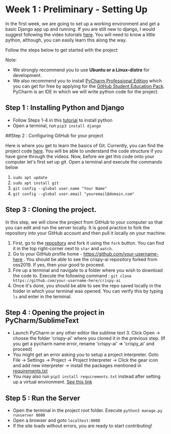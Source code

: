 # Week 1 : Preliminary - Setting Up

In the first week, we are going to set up a working environment and get a basic Django app up and running. If you are still new to django, I would suggest following the video tutorials [here](https://www.youtube.com/watch?v=UmljXZIypDc&list=PL-osiE80TeTtoQCKZ03TU5fNfx2UY6U4p). You will need to know a little python, although, you can easily learn this along the way.

Follow the steps below to get started with the project 

Note:

- We strongly recommend you to use **Ubuntu or a Linux-distro** for development.
- We also recommend you to install [PyCharm Professional Edition](https://www.jetbrains.com/pycharm/) which you can get for free by applying for the [GitHub Student Education Pack](https://education.github.com/pack). PyCharm is an IDE in which we will write python code for the project.


## Step 1 : Installing Python and Django

- Follow Steps 1-4 in this [tutorial](https://www.digitalocean.com/community/tutorials/how-to-install-python-3-and-set-up-a-programming-environment-on-ubuntu-18-04-quickstart) to install python
- Open a terminal, run `pip3 install django`


##Step 2 : Configuring GitHub for your project

Here is where you get to learn the basics of Git. Currently, you can find the project code [here](https://github.com/oss2019/crispy-ai). You will be able to understand the code structure if you have gone through the videos. Now, before we get this code onto your computer let's first set up git. Open a terminal and execute the commands below

1. `sudo apt update`
2. `sudo apt install git`
3. `git config --global user.name "Your Name"`
4. `git config --global user.email "youremail@domain.com"`

## Step 3 : Cloning the project.
In this step, we will clone the project from GitHub to your computer so that you can edit and run the server locally. It is good practice to fork the repository into your GitHub account and then pull it locally on your machine.

1. First, go to the [repository](https://github.com/oss2019/crispy-ai) and fork it using the `fork` button. You can find it in the top right-corner next to `star` and `watch`.
2. Go to your GitHub profile home - https://github.com/your-username-here . You should be able to see the crispy-ai repository forked from oss2019. If yes, then your good to proceed.
3. Fire up a terminal and navigate to a folder where you wish to download the code to. Execute the following command :
	`git clone https://github.com/your-username-here/crispy-ai`
4. Once it's done, you should be able to see the repo saved locally in the folder in which your terminal was opened. You can verify this by typing `ls` and enter in the terminal.


## Step 4 : Opening the project in PyCharm/SublimeText
- Launch PyCharm or any other editor like sublime text 3. Click Open -> choose the folder 'crispy-ai' where you cloned it in the previous step. (If you get a pycharm name error, rename 'crispy-ai' => 'crispy_ai' and proceed)
- You might get an error asking you to setup a project interpreter. Goto File -> Settings -> Project -> Project Interpreter -> Click the gear icon and add new interpreter -> install the packages mentioned in [requirements.txt](https://github.com/oss2019/crispy-ai/requirements.txt)
- You may also run `pip3 install requirements.txt` instead after setting up a virtual environment. [See this link](https://www.digitalocean.com/community/tutorials/how-to-install-the-django-web-framework-on-ubuntu-18-04)


## Step 5 : Run the Server
- Open the terminal in the project root folder. Execute `python3 manage.py runserver 8000`
- Open a browser and goto `localhost:8000`
- If the site loads without errors, you are ready to start contributing!


